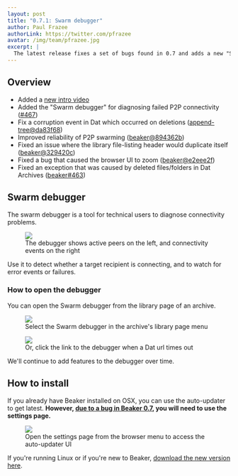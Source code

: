 ```yaml
---
layout: post
title: "0.7.1: Swarm debugger"
author: Paul Frazee
authorLink: https://twitter.com/pfrazee
avatar: /img/team/pfrazee.jpg
excerpt: |
  The latest release fixes a set of bugs found in 0.7 and adds a new "Swarm debugger" to help users diagnose peer connectivity issues.
---
```


## Overview

 - Added a [new intro video](https://www.youtube.com/watch?v=U2B9mwRFE8U)
 - Added the "Swarm debugger" for diagnosing failed P2P connectivity ([#467](https://github.com/beakerbrowser/beaker/pull/467))
 - Fix a corruption event in Dat which occurred on deletions ([append-tree@da83f68](https://github.com/mafintosh/append-tree/commit/da83f68d75750fc2bc9ebced81a387b97c0e9e6a))
 - Improved reliability of P2P swarming ([beaker@894362b](https://github.com/beakerbrowser/beaker/commit/894362b44278263a6c2a4d52b073526ca2b4dc5b))
 - Fixed an issue where the library file-listing header would duplicate itself ([beaker@329420c](https://github.com/beakerbrowser/beaker/commit/329420c56d1aa1b47a2614d143bb9bb78bcae156))
 - Fixed a bug that caused the browser UI to zoom ([beaker@e2eee2f](https://github.com/beakerbrowser/beaker/commit/e2eee2fa141a4b555608c2347926339c7d01eb58))
 - Fixed an exception that was caused by deleted files/folders in Dat Archives ([beaker#463](https://github.com/beakerbrowser/beaker/issues/463))

## Swarm debugger

The swarm debugger is a tool for technical users to diagnose connectivity problems.

<figure>
<img src="/img/posts/beaker-0-7-1/swarm-debugger.png" >
<figcaption>The debugger shows active peers on the left, and connectivity events on the right</figcaption>
</figure>

Use it to detect whether a target recipient is connecting, and to watch for error events or failures.

### How to open the debugger

You can open the Swarm debugger from the library page of an archive.

<figure>
<img src="/img/posts/beaker-0-7-1/library-menu.png">
<figcaption>Select the Swarm debugger in the archive's library page menu</figcaption>
</figure>

<figure>
<img src="/img/posts/beaker-0-7-1/timeout.png">
<figcaption>Or, click the link to the debugger when a Dat url times out</figcaption>
</figure>

We'll continue to add features to the debugger over time.

## How to install

If you already have Beaker installed on OSX, you can use the auto-updater to get latest. **However, [due to a bug in Beaker 0.7](https://twitter.com/BeakerBrowser/status/869230831935606785), you will need to use the settings page.**

<figure>
  <img src="/img/posts/beaker-0-7-1/settings-page.jpg">
  <figcaption>Open the settings page from the browser menu to access the auto-updater UI</figcaption>
</figure>

If you're running Linux or if you're new to Beaker, [download the new version here](/install.html).
